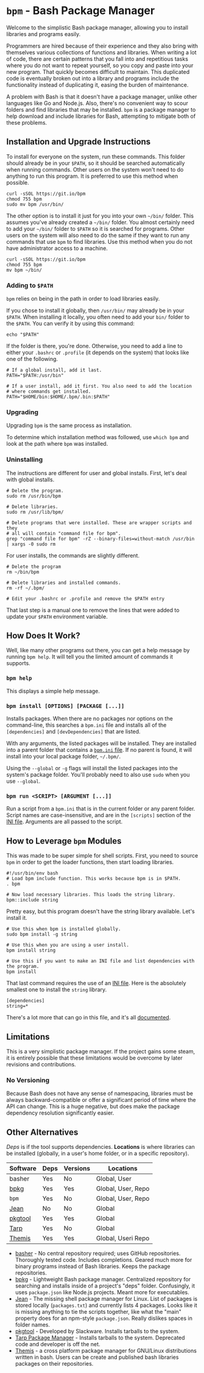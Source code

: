 `bpm` - Bash Package Manager
============================

Welcome to the simplistic Bash package manager, allowing you to install libraries and programs easily.

Programmers are hired because of their experience and they also bring with themselves various collections of functions and libraries. When writing a lot of code, there are certain patterns that you fall into and repetitious tasks where you do not want to repeat yourself, so you copy and paste into your new program. That quickly becomes difficult to maintain. This duplicated code is eventually broken out into a library and programs include the functionality instead of duplicating it, easing the burden of maintenance.

A problem with Bash is that it doesn't have a package manager, unlike other languages like Go and Node.js. Also, there's no convenient way to scour folders and find libraries that may be installed. `bpm` is a package manager to help download and include libraries for Bash, attempting to mitigate both of these problems.


Installation and Upgrade Instructions
-------------------------------------

To install for everyone on the system, run these commands. This folder should already be in your `$PATH`, so it should be searched automatically when running commands. Other users on the system won't need to do anything to run this program. It is preferred to use this method when possible.

    curl -sSOL https://git.io/bpm
    chmod 755 bpm
    sudo mv bpm /usr/bin/

The other option is to install it just for you into your own `~/bin/` folder. This assumes you've already created a `~/bin/` folder. You almost certainly need to add your `~/bin/` folder to `$PATH` so it is searched for programs. Other users on the system will also need to do the same if they want to run any commands that use `bpm` to find libraries. Use this method when you do not have administrator access to a machine.

    curl -sSOL https://git.io/bpm
    chmod 755 bpm
    mv bpm ~/bin/


### Adding to `$PATH`

`bpm` relies on being in the path in order to load libraries easily.

If you chose to install it globally, then `/usr/bin/` may already be in your `$PATH`. When installing it locally, you often need to add your `bin/` folder to the `$PATH`. You can verify it by using this command:

    echo "$PATH"

If the folder is there, you're done. Otherwise, you need to add a line to either your `.bashrc` or `.profile` (it depends on the system) that looks like one of the following.

    # If a global install, add it last.
    PATH="$PATH:/usr/bin"

    # If a user install, add it first. You also need to add the location
    # where commands get installed.
    PATH="$HOME/bin:$HOME/.bpm/.bin:$PATH"


### Upgrading

Upgrading `bpm` is the same process as installation.

To determine which installation method was followed, use `which bpm` and look at the path where `bpm` was installed.


### Uninstalling

The instructions are different for user and global installs.  First, let's deal with global installs.

    # Delete the program.
    sudo rm /usr/bin/bpm

    # Delete libraries.
    sudo rm /usr/lib/bpm/

    # Delete programs that were installed. These are wrapper scripts and they
    # all will contain "command file for bpm".
    grep "command file for bpm" -rZ --binary-files=without-match /usr/bin | xargs -0 sudo rm

For user installs, the commands are slightly different.

    # Delete the program
    rm ~/bin/bpm

    # Delete libraries and installed commands.
    rm -rf ~/.bpm/

    # Edit your .bashrc or .profile and remove the $PATH entry

That last step is a manual one to remove the lines that were added to update your `$PATH` environment variable.


How Does It Work?
-----------------

Well, like many other programs out there, you can get a help message by running `bpm help`. It will tell you the limited amount of commands it supports.


### `bpm help`

This displays a simple help message.


### `bpm install [OPTIONS] [PACKAGE [...]]`

Installs packages. When there are no packages nor options on the command-line, this searches a `bpm.ini` file and installs all of the `[dependencies]` and `[devDependencies]` that are listed.

With any arguments, the listed packages will be installed. They are installed into a parent folder that contains a [`bpm.ini` file][INI file]. If no parent is found, it will install into your local package folder, `~/.bpm/`.

Using the `--global` or `-g` flags will install the listed packages into the system's package folder. You'll probably need to also use `sudo` when you use `--global`.


### `bpm run <SCRIPT> [ARGUMENT [...]]`

Run a script from a `bpm.ini` that is in the current folder or any parent folder. Script names are case-insensitive, and are in the `[scripts]` section of the [INI file]. Arguments are all passed to the script.


How to Leverage `bpm` Modules
-----------------------------

This was made to be super simple for shell scripts.  First, you need to source `bpm` in order to get the loader functions, then start loading libraries.

    #!/usr/bin/env bash
    # Load bpm include function. This works because bpm is in $PATH.
    . bpm

    # Now load necessary libraries. This loads the string library.
    bpm::include string

Pretty easy, but this program doesn't have the string library available. Let's install it.

    # Use this when bpm is installed globally.
    sudo bpm install -g string

    # Use this when you are using a user install.
    bpm install string

    # Use this if you want to make an INI file and list dependencies with the program.
    bpm install

That last command requires the use of an [INI file]. Here is the absolutely smallest one to install the `string` library.

    [dependencies]
    string=*

There's a lot more that can go in this file, and it's all [documented][INI file].


Limitations
-----------

This is a very simplistic package manager. If the project gains some steam, it is entirely possible that these limitations would be overcome by later revisions and contributions.


### No Versioning

Because Bash does not have any sense of namespacing, libraries must be always backward-compatible or offer a significant period of time where the API can change. This is a huge negative, but does make the package dependency resolution significantly easier.


Other Alternatives
------------------

*Deps* is if the tool supports dependencies. **Locations** is where libraries can be installed (globally, in a user's home folder, or in a specific repository).

| Software  | Deps | Versions | Locations          |
|-----------|------|----------|--------------------|
| basher    | Yes  | No       | Global, User       |
| [bpkg]    | Yes  | Yes      | Global, User, Repo |
| `bpm`     | Yes  | No       | Global, User, Repo |
| [Jean]    | No   | No       | Global             |
| [pkgtool] | Yes  | Yes      | Global             |
| [Tarp]    | Yes  | No       | Global             |
| [Themis]  | Yes  | Yes      | Global, Useri Repo |

* [basher] - No central repository required; uses GitHub repositories. Thoroughly tested code. Includes completions. Geared much more for binary programs instead of Bash libraries. Keeps the package repositories.
* [bpkg] - Lightweight Bash package manager. Centralized repository for searching and installs inside of a project's "deps" folder. Confusingly, it uses `package.json` like Node.js projects. Meant more for executables.
* [Jean] - The missing shell package manager for Linux. List of packages is stored locally (`packages.txt`) and currently lists 4 packages. Looks like it is missing anything to tie the scripts together, like what the "main" property does for an npm-style `package.json`. Really dislikes spaces in folder names.
* [pkgtool] - Developed by Slackware. Installs tarballs to the system.
* [Tarp Package Manager][Tarp] - Installs tarballs to the system. Deprecated code and developer is off the net.
* [Themis] - a cross platform package manager for GNU/Linux distributions written in bash. Users can be create and published bash libraries packages on their repositories.

[basher]: https://github.com/basherpm/basher
[bpkg]: http://www.bpkg.sh/
[INI File]: doc/bpm-ini.md
[Jean]: https://github.com/ziyaddin/jean
[pkgtool]: http://www.slackbook.org/html/package-management.html
[Tarp]: https://code.google.com/archive/p/tarp-package-manager/
[Themis]: https://github.com/ByCh4n-Group/themis
